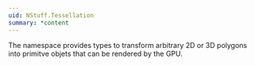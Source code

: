 ```yaml
---
uid: NStuff.Tessellation
summary: *content
---
```

The namespace provides types to transform arbitrary 2D or 3D polygons into primitve objets that can be rendered by the GPU.
